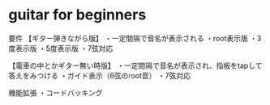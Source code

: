  # guitar for beginners

要件
【ギター弾きながら版】
・一定間隔で音名が表示される
    ・root表示版
    ・3度表示版
    ・5度表示版
    ・7弦対応

【電車の中とかギター無い時版】
・一定間隔で音名が表示され、指板をtapして答えをみつける
    ・ガイド表示（6弦のroot音）
    ・7弦対応

機能拡張
・コードバッキング